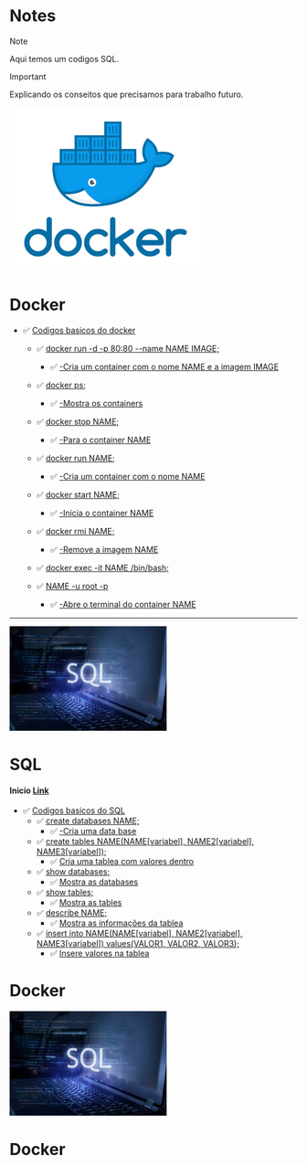 # Notes
> [!NOTE]
> Aqui temos um codigos SQL.

>[!IMPORTANT]
>
>Explicando os conseitos que precisamos para trabalho futuro.

 ![System](Docker.png)
# Docker
- ✅ [Codigos basicos do docker](#)
     - ✅ [docker run -d -p 80:80 --name NAME IMAGE;](#)
         - ✅ [-Cria um container com o nome NAME e a imagem IMAGE](#)
     - ✅ [docker ps;](#)
         - ✅ [-Mostra os containers](#)
     - ✅ [docker stop NAME;](#)
         - ✅ [-Para o container NAME](#)
     - ✅ [docker run NAME;](#)
         - ✅ [-Cria um container com o nome NAME](#)
     - ✅ [docker start NAME;](#)
         - ✅ [-Inicia o container NAME](#)
         
     - ✅ [docker rmi NAME;](#)
         - ✅ [-Remove a imagem NAME](#)
     - ✅ [docker exec -it NAME /bin/bash;](#)
     - ✅ [NAME -u root -p](#)
         - ✅ [-Abre o terminal do container NAME](#)
         
-------------------------------------------------------------------------------------------------------------------

![System](SQL.jpg)

# SQL

#### Inicio [Link]()

- ✅ [Codigos basicos do SQL](#)
    - ✅ [create databases NAME;](#)
        - ✅ [-Cria uma data base](#)
    - ✅ [create tables NAME(NAME[variabel], NAME2[variabel], NAME3[variabel]);](#)
         - ✅ [Cria uma tablea com valores dentro](#)
    - ✅ [show databases;](#)
         - ✅ [Mostra as databases](#)
    - ✅ [show tables;](#)
         - ✅ [Mostra as tables](#)
    - ✅ [describe NAME;](#)
         - ✅ [Mostra as informações da tablea](#)
    - ✅ [insert into NAME(NAME[variabel], NAME2[variabel], NAME3[variabel]) values(VALOR1, VALOR2, VALOR3);](#)
         - ✅ [Insere valores na tablea](#)

# Docker
 ![System](images.jpg)
# Docker